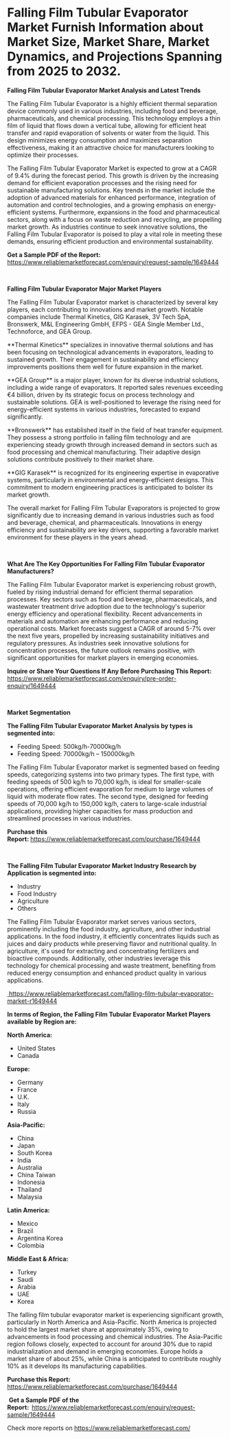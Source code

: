 <p><h1>Falling Film Tubular Evaporator Market Furnish Information about Market Size, Market Share, Market Dynamics, and Projections Spanning from 2025 to 2032.</h1></p><p><strong>Falling Film Tubular Evaporator Market Analysis and Latest Trends</strong></p>
<p><p>The Falling Film Tubular Evaporator is a highly efficient thermal separation device commonly used in various industries, including food and beverage, pharmaceuticals, and chemical processing. This technology employs a thin film of liquid that flows down a vertical tube, allowing for efficient heat transfer and rapid evaporation of solvents or water from the liquid. This design minimizes energy consumption and maximizes separation effectiveness, making it an attractive choice for manufacturers looking to optimize their processes.</p><p>The Falling Film Tubular Evaporator Market is expected to grow at a CAGR of 9.4% during the forecast period. This growth is driven by the increasing demand for efficient evaporation processes and the rising need for sustainable manufacturing solutions. Key trends in the market include the adoption of advanced materials for enhanced performance, integration of automation and control technologies, and a growing emphasis on energy-efficient systems. Furthermore, expansions in the food and pharmaceutical sectors, along with a focus on waste reduction and recycling, are propelling market growth. As industries continue to seek innovative solutions, the Falling Film Tubular Evaporator is poised to play a vital role in meeting these demands, ensuring efficient production and environmental sustainability.</p></p>
<p><strong>Get a Sample PDF of the Report:&nbsp;</strong> <a href="https://www.reliablemarketforecast.com/enquiry/request-sample/1649444?utm_campaign=1832&utm_medium=2&utm_source=Github&utm_content=ia&utm_term=18022025&utm_id=falling-film-tubular-evaporator">https://www.reliablemarketforecast.com/enquiry/request-sample/1649444</a></p>
<p>&nbsp;</p>
<p><strong>Falling Film Tubular Evaporator Major Market Players</strong></p>
<p><p>The Falling Film Tubular Evaporator market is characterized by several key players, each contributing to innovations and market growth. Notable companies include Thermal Kinetics, GIG Karasek, 3V Tech SpA, Bronswerk, M&L Engineering GmbH, EFPS - GEA Single Member Ltd., Technoforce, and GEA Group. </p><p>**Thermal Kinetics** specializes in innovative thermal solutions and has been focusing on technological advancements in evaporators, leading to sustained growth. Their engagement in sustainability and efficiency improvements positions them well for future expansion in the market.</p><p>**GEA Group** is a major player, known for its diverse industrial solutions, including a wide range of evaporators. It reported sales revenues exceeding €4 billion, driven by its strategic focus on process technology and sustainable solutions. GEA is well-positioned to leverage the rising need for energy-efficient systems in various industries, forecasted to expand significantly.</p><p>**Bronswerk** has established itself in the field of heat transfer equipment. They possess a strong portfolio in falling film technology and are experiencing steady growth through increased demand in sectors such as food processing and chemical manufacturing. Their adaptive design solutions contribute positively to their market share.</p><p>**GIG Karasek** is recognized for its engineering expertise in evaporative systems, particularly in environmental and energy-efficient designs. This commitment to modern engineering practices is anticipated to bolster its market growth.</p><p>The overall market for Falling Film Tubular Evaporators is projected to grow significantly due to increasing demand in various industries such as food and beverage, chemical, and pharmaceuticals. Innovations in energy efficiency and sustainability are key drivers, supporting a favorable market environment for these players in the years ahead.</p></p>
<p>&nbsp;</p>
<p><strong>What Are The Key Opportunities For Falling Film Tubular Evaporator Manufacturers?</strong></p>
<p><p>The Falling Film Tubular Evaporator market is experiencing robust growth, fueled by rising industrial demand for efficient thermal separation processes. Key sectors such as food and beverage, pharmaceuticals, and wastewater treatment drive adoption due to the technology's superior energy efficiency and operational flexibility. Recent advancements in materials and automation are enhancing performance and reducing operational costs. Market forecasts suggest a CAGR of around 5-7% over the next five years, propelled by increasing sustainability initiatives and regulatory pressures. As industries seek innovative solutions for concentration processes, the future outlook remains positive, with significant opportunities for market players in emerging economies.</p></p>
<p><strong>Inquire or Share Your Questions If Any Before Purchasing This Report:</strong> <a href="https://www.reliablemarketforecast.com/enquiry/pre-order-enquiry/1649444?utm_campaign=1832&utm_medium=2&utm_source=Github&utm_content=ia&utm_term=18022025&utm_id=falling-film-tubular-evaporator">https://www.reliablemarketforecast.com/enquiry/pre-order-enquiry/1649444</a></p>
<p>&nbsp;</p>
<p><strong>Market Segmentation</strong></p>
<p><strong>The Falling Film Tubular Evaporator Market Analysis by types is segmented into:</strong></p>
<p><ul><li>Feeding Speed: 500kg/h-70000kg/h</li><li>Feeding Speed: 70000kg/h – 150000kg/h</li></ul></p>
<p><p>The Falling Film Tubular Evaporator market is segmented based on feeding speeds, categorizing systems into two primary types. The first type, with feeding speeds of 500 kg/h to 70,000 kg/h, is ideal for smaller-scale operations, offering efficient evaporation for medium to large volumes of liquid with moderate flow rates. The second type, designed for feeding speeds of 70,000 kg/h to 150,000 kg/h, caters to large-scale industrial applications, providing higher capacities for mass production and streamlined processes in various industries.</p></p>
<p><strong>Purchase this Report:&nbsp;</strong><a href="https://www.reliablemarketforecast.com/purchase/1649444?utm_campaign=1832&utm_medium=2&utm_source=Github&utm_content=ia&utm_term=18022025&utm_id=falling-film-tubular-evaporator">https://www.reliablemarketforecast.com/purchase/1649444</a></p>
<p>&nbsp;</p>
<p><strong>The Falling Film Tubular Evaporator Market Industry Research by Application is segmented into:</strong></p>
<p><ul><li>Industry</li><li>Food Industry</li><li>Agriculture</li><li>Others</li></ul></p>
<p><p>The Falling Film Tubular Evaporator market serves various sectors, prominently including the food industry, agriculture, and other industrial applications. In the food industry, it efficiently concentrates liquids such as juices and dairy products while preserving flavor and nutritional quality. In agriculture, it's used for extracting and concentrating fertilizers and bioactive compounds. Additionally, other industries leverage this technology for chemical processing and waste treatment, benefiting from reduced energy consumption and enhanced product quality in various applications.</p></p>
<p><a href="https://www.reliablemarketforecast.com/falling-film-tubular-evaporator-market-r1649444?utm_campaign=1832&utm_medium=2&utm_source=Github&utm_content=ia&utm_term=18022025&utm_id=falling-film-tubular-evaporator">&nbsp;https://www.reliablemarketforecast.com/falling-film-tubular-evaporator-market-r1649444</a></p>
<p><strong>In terms of Region, the Falling Film Tubular Evaporator Market Players available by Region are:</strong></p>
<p>
    <p> <strong> North America: </strong>
        <ul>
            <li>United States</li>
            <li>Canada</li>
        </ul>
        </p> 
    <p> <strong> Europe: </strong>
        <ul>
            <li>Germany</li>
            <li>France</li>
            <li>U.K.</li>
            <li>Italy</li>
            <li>Russia</li>
        </ul>
        </p> 
    <p> <strong> Asia-Pacific: </strong>
        <ul>
            <li>China</li>
            <li>Japan</li>
            <li>South Korea</li>
            <li>India</li>
            <li>Australia</li>
            <li>China Taiwan</li>
            <li>Indonesia</li>
            <li>Thailand</li>
            <li>Malaysia</li>
        </ul>
        </p> 
    <p> <strong> Latin America: </strong>
        <ul>
            <li>Mexico</li>
            <li>Brazil</li>
            <li>Argentina Korea</li>
            <li>Colombia</li>
        </ul>
        </p> 
    <p> <strong> Middle East & Africa: </strong>
        <ul>
            <li>Turkey</li>
            <li>Saudi</li>
            <li>Arabia</li>
            <li>UAE</li>
            <li>Korea</li>
        </ul>
    </p>
    </p>
<p><p>The falling film tubular evaporator market is experiencing significant growth, particularly in North America and Asia-Pacific. North America is projected to hold the largest market share at approximately 35%, owing to advancements in food processing and chemical industries. The Asia-Pacific region follows closely, expected to account for around 30% due to rapid industrialization and demand in emerging economies. Europe holds a market share of about 25%, while China is anticipated to contribute roughly 10% as it develops its manufacturing capabilities.</p></p>
<p><strong>Purchase this Report: </strong><a href="https://www.reliablemarketforecast.com/purchase/1649444?utm_campaign=1832&utm_medium=2&utm_source=Github&utm_content=ia&utm_term=18022025&utm_id=falling-film-tubular-evaporator">https://www.reliablemarketforecast.com/purchase/1649444</a></p>
<p>&nbsp;<strong>Get a Sample PDF of the Report:&nbsp;&nbsp;</strong><a href="https://www.reliablemarketforecast.com/enquiry/request-sample/1649444?utm_campaign=1832&utm_medium=2&utm_source=Github&utm_content=ia&utm_term=18022025&utm_id=falling-film-tubular-evaporator">https://www.reliablemarketforecast.com/enquiry/request-sample/1649444</a></p>
<p><strong></strong></p>
<p>Check more reports on <a href="https://www.reliablemarketforecast.com/?utm_campaign=1832&utm_medium=2&utm_source=Github&utm_content=ia&utm_term=18022025&utm_id=falling-film-tubular-evaporator">https://www.reliablemarketforecast.com/</a></p>
